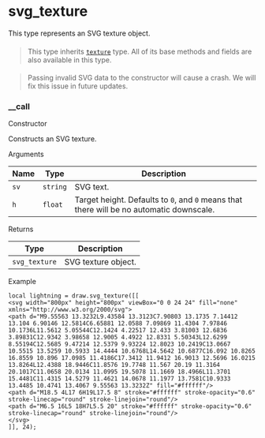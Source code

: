 # svg\_texture

This type represents an SVG texture object.

> ####
>
> This type inherits [`texture`](https://lua.fatality.win/texture.html) type. All of its base methods and fields are also available in this type.

> ####
>
> Passing invalid SVG data to the constructor will cause a crash. We will fix this issue in future updates.

### \_\_call﻿ <a href="#call" id="call"></a>

Constructor

Constructs an SVG texture.

Arguments

| Name | Type     | Description                                                                              |
| ---- | -------- | ---------------------------------------------------------------------------------------- |
| `sv` | `string` | SVG text.                                                                                |
| `h`  | `float`  | Target height. Defaults to `0`, and `0` means that there will be no automatic downscale. |

Returns

| Type          | Description         |
| ------------- | ------------------- |
| `svg_texture` | SVG texture object. |

Example

```
local lightning = draw.svg_texture([[
<svg width="800px" height="800px" viewBox="0 0 24 24" fill="none" xmlns="http://www.w3.org/2000/svg">
<path d="M9.55563 13.3232L9.43584 13.3123C7.90803 13.1735 7.14412 13.104 6.90146 12.5814C6.65881 12.0588 7.09869 11.4304 7.97846 10.1736L11.5612 5.05544C12.1424 4.22517 12.433 3.81003 12.6836 3.89831C12.9342 3.98658 12.9005 4.4922 12.8331 5.50343L12.6299 8.55194C12.5685 9.47214 12.5379 9.93224 12.8023 10.2419C13.0667 10.5515 13.5259 10.5933 14.4444 10.6768L14.5642 10.6877C16.092 10.8265 16.8559 10.896 17.0985 11.4186C17.3412 11.9412 16.9013 12.5696 16.0215 13.8264L12.4388 18.9446C11.8576 19.7748 11.567 20.19 11.3164 20.1017C11.0658 20.0134 11.0995 19.5078 11.1669 18.4966L11.3701 15.4481C11.4315 14.5279 11.4621 14.0678 11.1977 13.7581C10.9333 13.4485 10.4741 13.4067 9.55563 13.3232Z" fill="#ffffff"/>
<path d="M18.5 4L17 6H19L17.5 8" stroke="#ffffff" stroke-opacity="0.6" stroke-linecap="round" stroke-linejoin="round"/>
<path d="M6.5 16L5 18H7L5.5 20" stroke="#ffffff" stroke-opacity="0.6" stroke-linecap="round" stroke-linejoin="round"/>
</svg>
]], 24);
```
